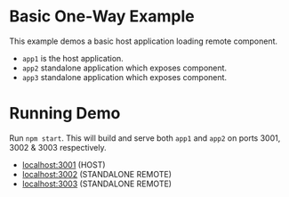 # Basic One-Way Example

This example demos a basic host application loading remote component.

- `app1` is the host application.
- `app2` standalone application which exposes component.
- `app3` standalone application which exposes component.

# Running Demo

Run `npm start`. This will build and serve both `app1` and `app2` on ports 3001, 3002 & 3003 respectively.

- [localhost:3001](http://localhost:3001/) (HOST)
- [localhost:3002](http://localhost:3002/) (STANDALONE REMOTE)
- [localhost:3003](http://localhost:3003/) (STANDALONE REMOTE)
